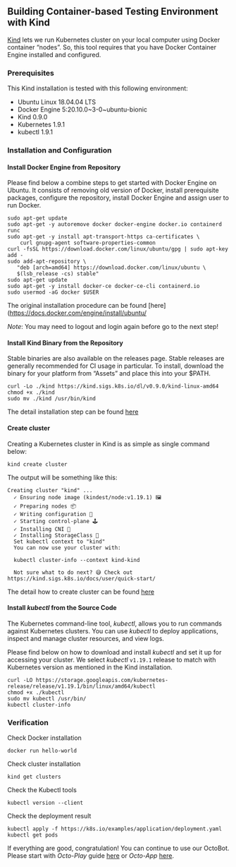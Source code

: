 ## Building Container-based Testing Environment with Kind

[Kind](https://kind.sigs.k8s.io/docs/) lets we run Kubernetes cluster on your 
local computer using Docker container “nodes”. So, this tool requires that you 
have Docker Container Engine installed and configured.

### Prerequisites

This Kind installation is tested with this following environment:

- Ubuntu Linux 18.04.04 LTS
- Docker Engine 5:20.10.0~3-0~ubuntu-bionic
- Kind 0.9.0
- Kubernetes 1.9.1
- kubectl 1.9.1


### Installation and Configuration

#### Install Docker Engine from Repository 
 
Please find below a combine steps to get started with Docker Engine on Ubuntu.
It consists of removing old version of Docker, install prerequisite packages, 
configure the repository, install Docker Engine and assign user to run Docker.
 
```console
sudo apt-get update
sudo apt-get -y autoremove docker docker-engine docker.io containerd runc
sudo apt-get -y install apt-transport-https ca-certificates \
    curl gnupg-agent software-properties-common
curl -fsSL https://download.docker.com/linux/ubuntu/gpg | sudo apt-key add -
sudo add-apt-repository \
   "deb [arch=amd64] https://download.docker.com/linux/ubuntu \
   $(lsb_release -cs) stable"
sudo apt-get update
sudo apt-get -y install docker-ce docker-ce-cli containerd.io
sudo usermod -aG docker $USER
```

The original installation procedure can be found 
[here](https://docs.docker.com/engine/install/ubuntu/

*Note*: You may need to logout and login again before go to the next step!

#### Install Kind Binary from the Repository 

Stable binaries are also available on the releases page. Stable releases are 
generally recommended for CI usage in particular. To install, download the 
binary for your platform from “Assets” and place this into your $PATH.

```console
curl -Lo ./kind https://kind.sigs.k8s.io/dl/v0.9.0/kind-linux-amd64
chmod +x ./kind
sudo mv ./kind /usr/bin/kind
```

The detail installation step can be found 
[here](https://kind.sigs.k8s.io/docs/user/quick-start/#installation)
 
#### Create cluster  
 
Creating a Kubernetes cluster in Kind is as simple as single command below:

```console
kind create cluster
```
The output will be something like this:
```console
Creating cluster "kind" ...
  ✓ Ensuring node image (kindest/node:v1.19.1) 🖼 
  ✓ Preparing nodes 📦  
  ✓ Writing configuration 📜 
  ✓ Starting control-plane 🕹️ 
  ✓ Installing CNI 🔌 
  ✓ Installing StorageClass 💾 
  Set kubectl context to "kind"
  You can now use your cluster with:
 
  kubectl cluster-info --context kind-kind
 
  Not sure what to do next? 😅 Check out https://kind.sigs.k8s.io/docs/user/quick-start/
```

The detail how to create cluster can be found 
[here](https://kind.sigs.k8s.io/docs/user/quick-start/#creating-a-cluster)

#### Install _kubectl_ from the Source Code 

The Kubernetes command-line tool, _kubectl_, allows you to run commands against 
Kubernetes clusters. You can use _kubectl_ to deploy applications, inspect and 
manage cluster resources, and view logs.

Please find below on how to download and install _kubectl_ and set it up for 
accessing your cluster. We select _kubectl_ `v1.19.1` release to match with 
Kubernetes version as mentioned in the Kind installation.

```console
curl -LO https://storage.googleapis.com/kubernetes-release/release/v1.19.1/bin/linux/amd64/kubectl
chmod +x ./kubectl 
sudo mv kubectl /usr/bin/
kubectl cluster-info
```

### Verification

Check Docker installation
```console
docker run hello-world
```

Check cluster installation
```console
kind get clusters
```

Check the Kubectl tools
```console
kubectl version --client
```

Check the deployment result
```console
kubectl apply -f https://k8s.io/examples/application/deployment.yaml
kubectl get pods
```

If everything are good, congratulation! You can continue to use our OctoBot.
Please start with *Octo-Play* guide 
[here](https://github.com/nus-ncl/OctoBot/tree/master/Octo-Play) or *Octo-App*
[here](https://github.com/nus-ncl/OctoBot/tree/master/Octo-App).